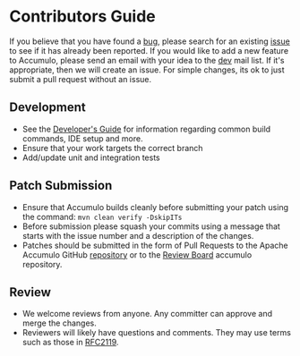 <!--
Licensed to the Apache Software Foundation (ASF) under one or more
contributor license agreements.  See the NOTICE file distributed with
this work for additional information regarding copyright ownership.
The ASF licenses this file to You under the Apache License, Version 2.0
(the "License"); you may not use this file except in compliance with
the License.  You may obtain a copy of the License at

    http://www.apache.org/licenses/LICENSE-2.0

Unless required by applicable law or agreed to in writing, software
distributed under the License is distributed on an "AS IS" BASIS,
WITHOUT WARRANTIES OR CONDITIONS OF ANY KIND, either express or implied.
See the License for the specific language governing permissions and
limitations under the License.
-->

# Contributors Guide

If you believe that you have found a [bug](https://github.com/apache/accumulo/labels/bug), please search for an existing [issue](https://github.com/apache/accumulo/issues) to see if it has already been reported. If you would like to add a new feature to Accumulo, please send an email with your idea to the [dev](mailto:dev@accumulo.apache.org) mail list. If it's appropriate, then we will create an issue.  For simple changes, its ok to just submit a pull request without an issue.

## Development

- See the [Developer's Guide](https://accumulo.apache.org/how-to-contribute/) for information regarding common build commands, IDE setup and more.
- Ensure that your work targets the correct branch
- Add/update unit and integration tests

## Patch Submission

- Ensure that Accumulo builds cleanly before submitting your patch using the command: `mvn clean verify -DskipITs`
- Before submission please squash your commits using a message that starts with the issue number and a description of the changes.
- Patches should be submitted in the form of Pull Requests to the Apache Accumulo GitHub [repository](https://github.com/apache/accumulo/) or to the [Review Board](https://reviews.apache.org) accumulo repository.

## Review

- We welcome reviews from anyone. Any committer can approve and merge the changes.
- Reviewers will likely have questions and comments. They may use terms such as those in [RFC2119](https://tools.ietf.org/html/rfc2119).
